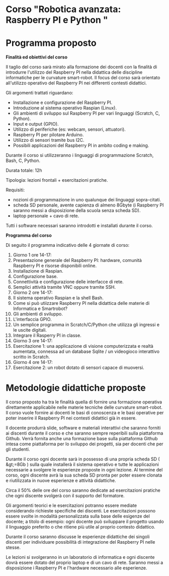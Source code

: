 

# **Corso &quot;Robotica avanzata: Raspberry PI e Python &quot;**

# Programma proposto

**Finalità ed obiettivi del corso**

Il taglio del corso sarà mirato alla formazione dei docenti con la finalità di introdurre l&#39;utilizzo del Raspberry PI nella didattica delle discipline informatiche per le curvature smart-robot. Il focus del corso sarà orientato all&#39;utilizzo operativo del Raspberry PI nei differenti contesti didattici.

Gli argomenti trattati riguardano:

- Installazione e configurazione del Raspberry PI.
- Introduzione al sistema operativo Raspian (Linux).
- Gli ambienti di sviluppo sul Raspberry PI per vari linguaggi (Scratch, C, Python).
- Input e output (GPIO).
- Utilizzo di periferiche (es: webcam, sensori, attuatori).
- Raspberry PI per pilotare Arduino.
- Utilizzo di sensori tramite bus I2C.
- Possibili applicazioni del Raspberry PI in ambito coding e making.

Durante il corso si utilizzeranno i linguaggi di programmazione Scratch, Bash, C, Python.

Durata totale: 12h

Tipologia: lezioni frontali + esercitazioni pratiche.

Requisiti:

- nozioni di programmazione in uno qualunque dei linguaggi sopra-citati.
- scheda SD personale, avente capienza di almeno 8Gbyte (i Raspberry PI saranno messi a disposizione della scuola senza scheda SD).
- laptop personale + cavo di rete.

Tutti i software necessari saranno introdotti e installati durante il corso.

**Programma del corso**

Di seguito il programma indicativo delle 4 giornate di corso:

1. Giorno 1 ore 14-17:
  1. Presentazione generale del Raspberry PI: hardware, comunità Raspberry PI e risorse disponibili online.
  2. Installazione di Raspian.
  3. Configurazione base.
  4. Connettività e configurazione delle interfacce di rete.
  5. Semplici attività tramite VNC oppure tramite SSH.
2. Giorno 2 ore 14-17:
  1. Il sistema operativo Raspian e la shell Bash.
  2. Come si può utiizzare Raspberry PI nella didattica delle materie di Informatica e Smartrobot?
  3. Gli ambienti di sviluppo.
  4. L&#39;interfaccia GPIO.
  5. Un semplice programma in Scratch/C/Python che utilizza gli ingressi e le uscite digitali.
  6. Integrare il Rasperry PI in classe.
3. Giorno 3 ore 14-17:
  1. Esercitazione 1: una applicazione di visione computerizzata e realtà aumentata, connessa ad un database Sqlite / un videogioco interattivo scritto in Scratch.
4. Giorno 4 ore 14-17:
  1. Esercitazione 2: un robot dotato di sensori capace di muoversi.

# Metodologie didattiche proposte

Il corso proposto ha tra le finalità quella di fornire una formazione operativa direttamente applicabile nelle materie tecniche delle curvature smart-robot. Il corso vuole fornire ai docenti le basi di conoscenza e le basi operative per poter inserire il Raspberry PI nei contesti didattici già in essere.

Il docente produrrà slide, software e materiali interattivi che saranno forniti ai discenti durante il corso e che saranno sempre reperibili sulla piattaforma Github. Verrà fornita anche una formazione base sulla piattaforma Github intesa come piattaforma per lo sviluppo dei progetti, sia per docenti che per gli studenti.

Durante il corso ogni docente sarà in possesso di una propria scheda SD ( \&gt;=8Gb ) sulla quale installerà il sistema operativo e tutte le applicazioni necessarie a svolgere le esperienze proposte in ogni lezione. Al termine del corso, ogni discente avrà la sua scheda SD pronta per poter essere clonata e riutilizzata in nuove esperienze e attività didattiche.

Circa il 50% delle ore del corso saranno dedicate ad esercitazioni pratiche che ogni discente svolgerà con il supporto del formatore.

Gli argomenti teorici e le esercitazioni potranno essere mediate considerando richieste specifiche dei discenti. Le esercitazioni possono essere svolte in modalità personalizzata sulla base delle esigenze del docente; a titolo di esempio: ogni docente può sviluppare il progetto usando il linguaggio preferito o che ritiene più utile al proprio contesto didattico.

Durante il corso saranno discusse le esperienze didattiche dei singoli discenti per individuare possibilità di integrazione del Raspberry PI nelle stesse.

Le lezioni si svolgeranno in un laboratorio di informatica e ogni discente dovrà essere dotato del proprio laptop e di un cavo di rete. Saranno messi a disposizione i Raspberry PI e l&#39;hardware necessario alle esperienze.

